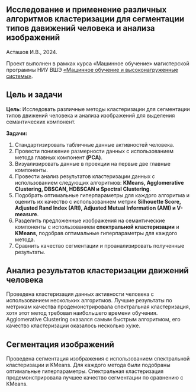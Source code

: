 ## Исследование и применение различных алгоритмов кластеризации для сегментации типов давижений человека и анализа изображений

Асташов И.В., 2024.

Проект выполнен в рамках курса «Машинное обучение» магистерской программы НИУ ВШЭ [«Машинное обучение и высоконагруженные системы»](https://www.hse.ru/ma/mlds/).


## Цель и задачи

**Цель**: Исследовать различные методы кластеризации для сегментации типов движений человека и анализа изображений для выделения семантических компонент.

**Задачи:**

1. Стандартизировать табличные данные активностей человека.
2. Провести понижение размерности данных с использованием метода главных компонент **(PCA)**.
3. Визуализировать данные в проекции на первые две главные компоненты.
4. Провести анализ результатов кластеризации данных с использованием следующих алгоритмов: **KMeans, Agglomerative Clustering, DBSCAN, HDBSCAN и Spectral Clustering**.
5. Подобрать оптимальные гиперпараметры для каждого алгоритма и оценить их качество с использованием метрик **Silhouette Score, Adjusted Rand Index (ARI), Adjusted Mutual Information (AMI) и V-measure**.
6. Разделить предложенные изображения на семантические компоненты с использованием **спектральной кластеризации** и **KMeans**, подобрав оптимальные гиперпараметры для каждого метода.
7. Сравнить качество сегментации и проанализировать полученные результаты.


## Анализ результатов кластеризации движений человека

Проведена кластеризация данных активности человека с использованием нескольких алгоритмов. Лучшие результаты по метрикам качества продемонстрировала спектральная кластеризация, хотя этот метод требовал наибольшего времени обучения. Agglomerative Clustering оказался самым быстрым алгоритмом, его качество кластеризации оказалось несколько хуже.

## Сегментация изображений

Проведена сегментация изображения с использованием спектральной кластеризации и KMeans. Для каждого метода были подобраны оптимальные гиперпараметры. Спектральная кластеризация продемонстрировала лучшее качество сегментации по сравнению с KMeans.
